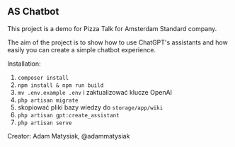 ## AS Chatbot

This project is a demo for Pizza Talk for Amsterdam Standard company.

The aim of the project is to show how to use ChatGPT's assistants and how easily you can create a simple chatbot experience.

Installation:
1. `composer install`
2. `npm install & npm run build`
3. `mv .env.example .env` i zaktualizować klucze OpenAI
4. `php artisan migrate`
5. skopiować pliki bazy wiedzy do `storage/app/wiki`
6. `php artisan gpt:create_assistant`
7. `php artisan serve`

Creator: Adam Matysiak, @adammatysiak
